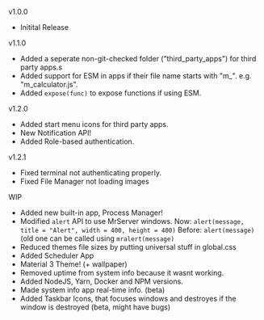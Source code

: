 v1.0.0

- Initital Release

v1.1.0

- Added a seperate non-git-checked folder ("third_party_apps") for third party apps.s
- Added support for ESM in apps if their file name starts with "m_". e.g. "m_calculator.js".
- Added `expose(func)` to expose functions if using ESM.

v1.2.0

- Added start menu icons for third party apps.
- New Notification API!
- Added Role-based authentication.

v1.2.1

- Fixed terminal not authenticating properly.
- Fixed File Manager not loading images

WIP

- Added new built-in app, Process Manager!
- Modified `alert` API to use MrServer windows.
Now: `alert(message, title = "Alert", width = 400, height = 400)`
Before: `alert(message)` (old one can be called using `mralert(message)`
- Reduced themes file sizes by putting universal stuff in global.css
- Added Scheduler App
- Material 3 Theme! (+ wallpaper)
- Removed uptime from system info because it wasnt working.
- Added NodeJS, Yarn, Docker and NPM versions.
- Made system info app real-time info. (beta)
- Added Taskbar Icons, that focuses windows and destroyes if the window is destroyed (beta, might have bugs)